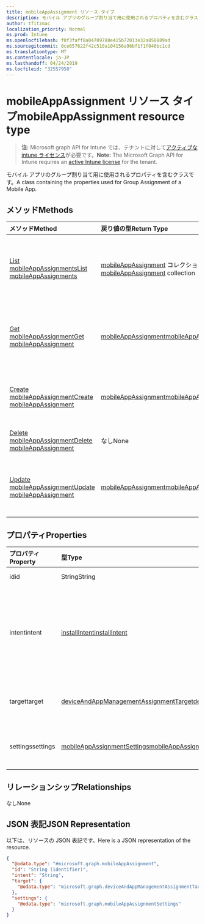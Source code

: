 ```yaml
---
title: mobileAppAssignment リソース タイプ
description: モバイル アプリのグループ割り当て用に使用されるプロパティを含むクラスです。
author: tfitzmac
localization_priority: Normal
ms.prod: Intune
ms.openlocfilehash: f0f3faff8a04709788e415b72013e32a850889ad
ms.sourcegitcommit: 0ce657622f42c510a104156a96bf1f1f040bc1cd
ms.translationtype: MT
ms.contentlocale: ja-JP
ms.lasthandoff: 04/24/2019
ms.locfileid: "32557958"
---
```

# <a name="mobileappassignment-resource-type"></a><span data-ttu-id="79312-103">mobileAppAssignment リソース タイプ</span><span class="sxs-lookup"><span data-stu-id="79312-103">mobileAppAssignment resource type</span></span>

> <span data-ttu-id="79312-104">**注:** Microsoft graph API for Intune では、テナントに対して[アクティブな intune ライセンス](https://go.microsoft.com/fwlink/?linkid=839381)が必要です。</span><span class="sxs-lookup"><span data-stu-id="79312-104">**Note:** The Microsoft Graph API for Intune requires an [active Intune license](https://go.microsoft.com/fwlink/?linkid=839381) for the tenant.</span></span>

<span data-ttu-id="79312-105">モバイル アプリのグループ割り当て用に使用されるプロパティを含むクラスです。</span><span class="sxs-lookup"><span data-stu-id="79312-105">A class containing the properties used for Group Assignment of a Mobile App.</span></span>

## <a name="methods"></a><span data-ttu-id="79312-106">メソッド</span><span class="sxs-lookup"><span data-stu-id="79312-106">Methods</span></span>
|<span data-ttu-id="79312-107">メソッド</span><span class="sxs-lookup"><span data-stu-id="79312-107">Method</span></span>|<span data-ttu-id="79312-108">戻り値の型</span><span class="sxs-lookup"><span data-stu-id="79312-108">Return Type</span></span>|<span data-ttu-id="79312-109">説明</span><span class="sxs-lookup"><span data-stu-id="79312-109">Description</span></span>|
|:---|:---|:---|
|[<span data-ttu-id="79312-110">List mobileAppAssignments</span><span class="sxs-lookup"><span data-stu-id="79312-110">List mobileAppAssignments</span></span>](../api/intune-apps-mobileappassignment-list.md)|<span data-ttu-id="79312-111">[mobileAppAssignment](../resources/intune-apps-mobileappassignment.md) コレクション</span><span class="sxs-lookup"><span data-stu-id="79312-111">[mobileAppAssignment](../resources/intune-apps-mobileappassignment.md) collection</span></span>|<span data-ttu-id="79312-112">[mobileAppAssignment](../resources/intune-apps-mobileappassignment.md) オブジェクトのプロパティとリレーションシップをリストします。</span><span class="sxs-lookup"><span data-stu-id="79312-112">List properties and relationships of the [mobileAppAssignment](../resources/intune-apps-mobileappassignment.md) objects.</span></span>|
|[<span data-ttu-id="79312-113">Get mobileAppAssignment</span><span class="sxs-lookup"><span data-stu-id="79312-113">Get mobileAppAssignment</span></span>](../api/intune-apps-mobileappassignment-get.md)|[<span data-ttu-id="79312-114">mobileAppAssignment</span><span class="sxs-lookup"><span data-stu-id="79312-114">mobileAppAssignment</span></span>](../resources/intune-apps-mobileappassignment.md)|<span data-ttu-id="79312-115">[mobileAppAssignment](../resources/intune-apps-mobileappassignment.md) オブジェクトのプロパティとリレーションシップを読み取ります。</span><span class="sxs-lookup"><span data-stu-id="79312-115">Read properties and relationships of the [mobileAppAssignment](../resources/intune-apps-mobileappassignment.md) object.</span></span>|
|[<span data-ttu-id="79312-116">Create mobileAppAssignment</span><span class="sxs-lookup"><span data-stu-id="79312-116">Create mobileAppAssignment</span></span>](../api/intune-apps-mobileappassignment-create.md)|[<span data-ttu-id="79312-117">mobileAppAssignment</span><span class="sxs-lookup"><span data-stu-id="79312-117">mobileAppAssignment</span></span>](../resources/intune-apps-mobileappassignment.md)|<span data-ttu-id="79312-118">新しい [mobileAppAssignment](../resources/intune-apps-mobileappassignment.md) オブジェクトを作成します。</span><span class="sxs-lookup"><span data-stu-id="79312-118">Create a new [mobileAppAssignment](../resources/intune-apps-mobileappassignment.md) object.</span></span>|
|[<span data-ttu-id="79312-119">Delete mobileAppAssignment</span><span class="sxs-lookup"><span data-stu-id="79312-119">Delete mobileAppAssignment</span></span>](../api/intune-apps-mobileappassignment-delete.md)|<span data-ttu-id="79312-120">なし</span><span class="sxs-lookup"><span data-stu-id="79312-120">None</span></span>|<span data-ttu-id="79312-121">[mobileAppAssignment](../resources/intune-apps-mobileappassignment.md) を削除します。</span><span class="sxs-lookup"><span data-stu-id="79312-121">Deletes a [mobileAppAssignment](../resources/intune-apps-mobileappassignment.md).</span></span>|
|[<span data-ttu-id="79312-122">Update mobileAppAssignment</span><span class="sxs-lookup"><span data-stu-id="79312-122">Update mobileAppAssignment</span></span>](../api/intune-apps-mobileappassignment-update.md)|[<span data-ttu-id="79312-123">mobileAppAssignment</span><span class="sxs-lookup"><span data-stu-id="79312-123">mobileAppAssignment</span></span>](../resources/intune-apps-mobileappassignment.md)|<span data-ttu-id="79312-124">[mobileAppAssignment](../resources/intune-apps-mobileappassignment.md) オブジェクトのプロパティを更新します。</span><span class="sxs-lookup"><span data-stu-id="79312-124">Update the properties of a [mobileAppAssignment](../resources/intune-apps-mobileappassignment.md) object.</span></span>|

## <a name="properties"></a><span data-ttu-id="79312-125">プロパティ</span><span class="sxs-lookup"><span data-stu-id="79312-125">Properties</span></span>
|<span data-ttu-id="79312-126">プロパティ</span><span class="sxs-lookup"><span data-stu-id="79312-126">Property</span></span>|<span data-ttu-id="79312-127">型</span><span class="sxs-lookup"><span data-stu-id="79312-127">Type</span></span>|<span data-ttu-id="79312-128">説明</span><span class="sxs-lookup"><span data-stu-id="79312-128">Description</span></span>|
|:---|:---|:---|
|<span data-ttu-id="79312-129">id</span><span class="sxs-lookup"><span data-stu-id="79312-129">id</span></span>|<span data-ttu-id="79312-130">String</span><span class="sxs-lookup"><span data-stu-id="79312-130">String</span></span>|<span data-ttu-id="79312-131">エンティティのキー。</span><span class="sxs-lookup"><span data-stu-id="79312-131">Key of the entity.</span></span>|
|<span data-ttu-id="79312-132">intent</span><span class="sxs-lookup"><span data-stu-id="79312-132">intent</span></span>|[<span data-ttu-id="79312-133">installIntent</span><span class="sxs-lookup"><span data-stu-id="79312-133">installIntent</span></span>](../resources/intune-shared-installintent.md)|<span data-ttu-id="79312-134">管理者によって定義されたインストールの目的。可能な値は、`available`、`required`、`uninstall`、`availableWithoutEnrollment` です。</span><span class="sxs-lookup"><span data-stu-id="79312-134">The install intent defined by the admin. Possible values are: `available`, `required`, `uninstall`, `availableWithoutEnrollment`.</span></span>|
|<span data-ttu-id="79312-135">target</span><span class="sxs-lookup"><span data-stu-id="79312-135">target</span></span>|[<span data-ttu-id="79312-136">deviceAndAppManagementAssignmentTarget</span><span class="sxs-lookup"><span data-stu-id="79312-136">deviceAndAppManagementAssignmentTarget</span></span>](../resources/intune-shared-deviceandappmanagementassignmenttarget.md)|<span data-ttu-id="79312-137">管理者によって定義された、ターゲット グループの割り当て。</span><span class="sxs-lookup"><span data-stu-id="79312-137">The target group assignment defined by the admin.</span></span>|
|<span data-ttu-id="79312-138">settings</span><span class="sxs-lookup"><span data-stu-id="79312-138">settings</span></span>|[<span data-ttu-id="79312-139">mobileAppAssignmentSettings</span><span class="sxs-lookup"><span data-stu-id="79312-139">mobileAppAssignmentSettings</span></span>](../resources/intune-apps-mobileappassignmentsettings.md)|<span data-ttu-id="79312-140">管理者によって定義された、ターゲットの割り当ての設定。</span><span class="sxs-lookup"><span data-stu-id="79312-140">The settings for target assignment defined by the admin.</span></span>|

## <a name="relationships"></a><span data-ttu-id="79312-141">リレーションシップ</span><span class="sxs-lookup"><span data-stu-id="79312-141">Relationships</span></span>
<span data-ttu-id="79312-142">なし</span><span class="sxs-lookup"><span data-stu-id="79312-142">None</span></span>

## <a name="json-representation"></a><span data-ttu-id="79312-143">JSON 表記</span><span class="sxs-lookup"><span data-stu-id="79312-143">JSON Representation</span></span>
<span data-ttu-id="79312-144">以下は、リソースの JSON 表記です。</span><span class="sxs-lookup"><span data-stu-id="79312-144">Here is a JSON representation of the resource.</span></span>
<!-- {
  "blockType": "resource",
  "keyProperty": "id",
  "@odata.type": "microsoft.graph.mobileAppAssignment"
}
-->
``` json
{
  "@odata.type": "#microsoft.graph.mobileAppAssignment",
  "id": "String (identifier)",
  "intent": "String",
  "target": {
    "@odata.type": "microsoft.graph.deviceAndAppManagementAssignmentTarget"
  },
  "settings": {
    "@odata.type": "microsoft.graph.mobileAppAssignmentSettings"
  }
}
```



